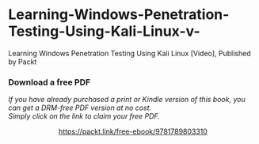 # Learning-Windows-Penetration-Testing-Using-Kali-Linux-v-
Learning Windows Penetration Testing Using Kali Linux [Video], Published by Packt
### Download a free PDF

 <i>If you have already purchased a print or Kindle version of this book, you can get a DRM-free PDF version at no cost.<br>Simply click on the link to claim your free PDF.</i>
<p align="center"> <a href="https://packt.link/free-ebook/9781789803310">https://packt.link/free-ebook/9781789803310 </a> </p>
